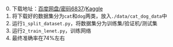 0. 下载地址：[百度网盘/密码6837](https://pan.baidu.com/s/1-0xHuViQz7lir6o1KxgJxg)/[Kaggle](https://www.kaggle.com/c/dogs-vs-cats-redux-kernels-edition/data)
1. 将下载好的数据集分为`cat`和`dog`两类，放入`./data/cat_dog_data`中
2. 运行`1_split_dataset.py`，将数据集分为训练集/验证机/测试集
3. 运行`2_train_lenet.py`，训练网络
4. 最终准确率在74%左右